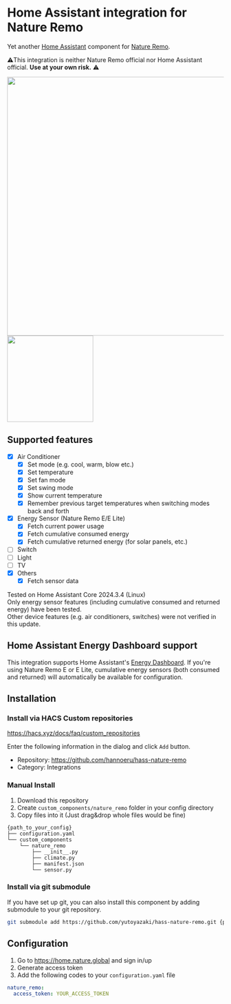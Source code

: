 # Home Assistant integration for Nature Remo

Yet another [Home Assistant](https://www.home-assistant.io) component for [Nature Remo](https://en.nature.global/en/).

⚠️This integration is neither Nature Remo official nor Home Assistant official. **Use at your own risk.** ⚠️

<img src="https://raw.githubusercontent.com/hannoeru/hass-nature-remo/main/assets/screenshot_1.png" width="600">
<img src="https://raw.githubusercontent.com/hannoeru/hass-nature-remo/main/assets/screenshot_2.png" width="200">

## Supported features

- [x] Air Conditioner
  - [x] Set mode (e.g. cool, warm, blow etc.)
  - [x] Set temperature
  - [x] Set fan mode
  - [x] Set swing mode
  - [x] Show current temperature
  - [x] Remember previous target temperatures when switching modes back and forth
- [x] Energy Sensor (Nature Remo E/E Lite)
  - [x] Fetch current power usage
  - [x] Fetch cumulative consumed energy
  - [x] Fetch cumulative returned energy (for solar panels, etc.)
- [ ] Switch
- [ ] Light
- [ ] TV
- [x] Others
  - [x] Fetch sensor data

Tested on Home Assistant Core 2024.3.4 (Linux)  
Only energy sensor features (including cumulative consumed and returned energy) have been tested.  
Other device features (e.g. air conditioners, switches) were not verified in this update.

## Home Assistant Energy Dashboard support

This integration supports Home Assistant's [Energy Dashboard](https://www.home-assistant.io/docs/energy/).
If you're using Nature Remo E or E Lite, cumulative energy sensors (both consumed and returned) will automatically be available for configuration.

## Installation

### Install via HACS Custom repositories

https://hacs.xyz/docs/faq/custom_repositories

Enter the following information in the dialog and click `Add` button.

- Repository: https://github.com/hannoeru/hass-nature-remo
- Category: Integrations

### Manual Install

1. Download this repository
1. Create `custom_components/nature_remo` folder in your config directory
1. Copy files into it (Just drag&drop whole files would be fine)

```
{path_to_your_config}
├── configuration.yaml
└── custom_components
    └── nature_remo
        ├── __init__.py
        ├── climate.py
        ├── manifest.json
        └── sensor.py
```

### Install via git submodule

If you have set up git, you can also install this component by adding submodule to your git repository.

```sh
git submodule add https://github.com/yutoyazaki/hass-nature-remo.git {path_to_custom_component}/nature_remo
```

## Configuration

1. Go to https://home.nature.global and sign in/up
1. Generate access token
1. Add the following codes to your `configuration.yaml` file

```yaml
nature_remo:
  access_token: YOUR_ACCESS_TOKEN
```
